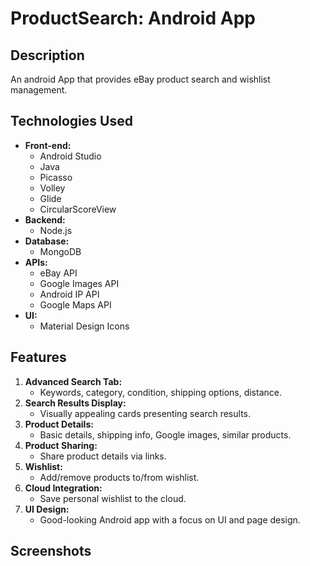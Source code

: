 # ProductSearch: Android App

## Description

An android App that provides eBay product search and wishlist management.

## Technologies Used

- **Front-end:**
  - Android Studio
  - Java
  - Picasso
  - Volley
  - Glide
  - CircularScoreView
- **Backend:**
  - Node.js
- **Database:**
  - MongoDB
- **APIs:**
  - eBay API
  - Google Images API
  - Android IP API
  - Google Maps API
- **UI:**
  - Material Design Icons

## Features

1. **Advanced Search Tab:**
   - Keywords, category, condition, shipping options, distance.
2. **Search Results Display:**
   - Visually appealing cards presenting search results.
3. **Product Details:**
   - Basic details, shipping info, Google images, similar products.
4. **Product Sharing:**
   - Share product details via links.
5. **Wishlist:**
   - Add/remove products to/from wishlist.
6. **Cloud Integration:**
   - Save personal wishlist to the cloud.
7. **UI Design:**
   - Good-looking Android app with a focus on UI and page design.

## Screenshots

